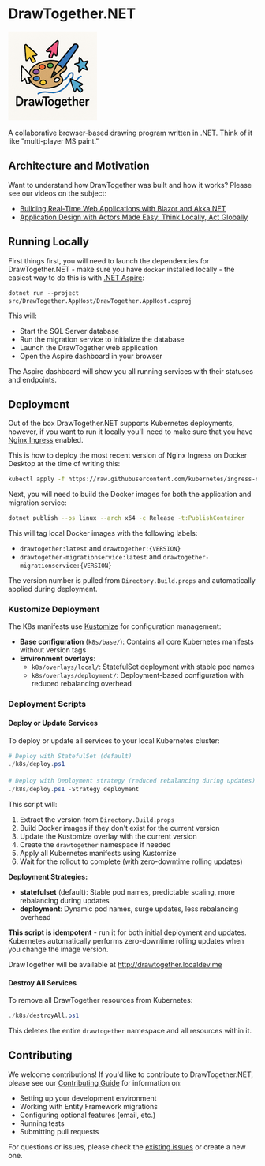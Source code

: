 # DrawTogether.NET

![DrawTogether Logo](/docs/images/drawtogether-logo-with-text_180x180.png)

A collaborative browser-based drawing program written in .NET. Think of it like "multi-player MS paint."

## Architecture and Motivation 

Want to understand how DrawTogether was built and how it works? Please see our videos on the subject:

* [Building Real-Time Web Applications with Blazor and Akka.NET](https://www.youtube.com/watch?v=jRYVp_lySl8)
* [Application Design with Actors Made Easy: Think Locally, Act Globally](https://www.youtube.com/watch?v=K5qaCnBcy-E)

## Running Locally

First things first, you will need to launch the dependencies for DrawTogether.NET - make sure you have `docker` installed locally - the easiest way to do this is with [.NET Aspire](https://learn.microsoft.com/en-us/dotnet/aspire/get-started/aspire-overview):

```shell
dotnet run --project src/DrawTogether.AppHost/DrawTogether.AppHost.csproj
```

This will:
- Start the SQL Server database
- Run the migration service to initialize the database
- Launch the DrawTogether web application
- Open the Aspire dashboard in your browser

The Aspire dashboard will show you all running services with their statuses and endpoints.

## Deployment

Out of the box DrawTogether.NET supports Kubernetes deployments, however, if you want to run it locally you'll need to make sure that you have [Nginx Ingress](https://kubernetes.github.io/ingress-nginx/deploy/#quick-start) enabled.

This is how to deploy the most recent version of Nginx Ingress on Docker Desktop at the time of writing this:

```bash
kubectl apply -f https://raw.githubusercontent.com/kubernetes/ingress-nginx/controller-v1.10.1/deploy/static/provider/cloud/deploy.yaml
```

Next, you will need to build the Docker images for both the application and migration service:

```bash
dotnet publish --os linux --arch x64 -c Release -t:PublishContainer
```

This will tag local Docker images with the following labels:

* `drawtogether:latest` and `drawtogether:{VERSION}`
* `drawtogether-migrationservice:latest` and `drawtogether-migrationservice:{VERSION}`

The version number is pulled from `Directory.Build.props` and automatically applied during deployment.

### Kustomize Deployment

The K8s manifests use [Kustomize](https://kustomize.io/) for configuration management:

* **Base configuration** (`k8s/base/`): Contains all core Kubernetes manifests without version tags
* **Environment overlays**:
  - `k8s/overlays/local/`: StatefulSet deployment with stable pod names
  - `k8s/overlays/deployment/`: Deployment-based configuration with reduced rebalancing overhead

### Deployment Scripts

#### Deploy or Update Services

To deploy or update all services to your local Kubernetes cluster:

```powershell
# Deploy with StatefulSet (default)
./k8s/deploy.ps1

# Deploy with Deployment strategy (reduced rebalancing during updates)
./k8s/deploy.ps1 -Strategy deployment
```

This script will:
1. Extract the version from `Directory.Build.props`
2. Build Docker images if they don't exist for the current version
3. Update the Kustomize overlay with the current version
4. Create the `drawtogether` namespace if needed
5. Apply all Kubernetes manifests using Kustomize
6. Wait for the rollout to complete (with zero-downtime rolling updates)

**Deployment Strategies:**
- **statefulset** (default): Stable pod names, predictable scaling, more rebalancing during updates
- **deployment**: Dynamic pod names, surge updates, less rebalancing overhead

**This script is idempotent** - run it for both initial deployment and updates. Kubernetes automatically performs zero-downtime rolling updates when you change the image version.

DrawTogether will be available at http://drawtogether.localdev.me

#### Destroy All Services

To remove all DrawTogether resources from Kubernetes:

```powershell
./k8s/destroyAll.ps1
```

This deletes the entire `drawtogether` namespace and all resources within it.

## Contributing

We welcome contributions! If you'd like to contribute to DrawTogether.NET, please see our [Contributing Guide](./CONTRIBUTING.md) for information on:

- Setting up your development environment
- Working with Entity Framework migrations
- Configuring optional features (email, etc.)
- Running tests
- Submitting pull requests

For questions or issues, please check the [existing issues](https://github.com/petabridge/DrawTogether.NET/issues) or create a new one.
